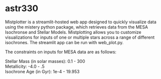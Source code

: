 # astr330

Mistplotter is a streamlit-hosted web app designed to quickly visualize data using the mistery python package, which retrieves data from the MESA Isochronse and Stellar Models. Mistplotting allows you to customize visualizations for inputs of one or multiple stars across a range of different isochrones. The streamlit app can be run with web_plot.py.


The constraints on inputs for MESA data are as follows:

Stellar Mass (in solar masses): 0.1 - 300  
Metallicity: -4.0 - .5  
Isochrone Age (in Gyr): 1e-4 - 19.953  